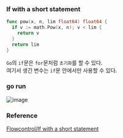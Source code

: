 ### If with a short statement
```go
func pow(x, n, lim float64) float64 {
  if v := math.Pow(x, n); v < lim {
    return v
  }
  return lim
}
```
`Go`의 `if`문은 `for`문처럼 `초기화`를 할 수 있다.<br>
여기서 생긴 변수는 `if`문 안에서만 사용할 수 있다.<br>

### go run
![image](https://github.com/user-attachments/assets/200e2bfd-db74-4365-8151-4baae45cc149)

### Reference
[Flowcontrol/If with a short statement](https://go.dev/tour/flowcontrol/6)<br>
